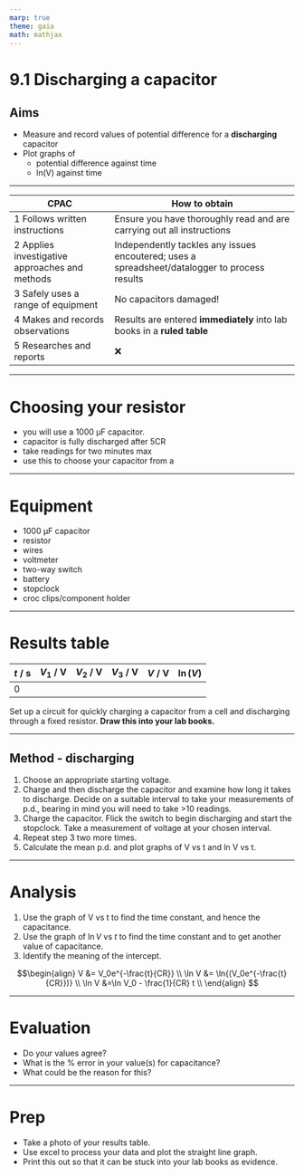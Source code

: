```yaml
---
marp: true
theme: gaia
math: mathjax
---
```


# 9.1 Discharging a capacitor

## Aims

- Measure and record values of potential difference for a **discharging** capacitor
- Plot graphs of
  - potential difference against time
  - ln(V) against time

---

| CPAC | How to obtain |
|---|---|
| 1 Follows written instructions | Ensure you have thoroughly read and are carrying out all instructions |
| 2 Applies investigative approaches and methods | Independently tackles any issues encoutered; uses a spreadsheet/datalogger to process results |
| 3 Safely uses a range of equipment | No capacitors damaged! |
| 4 Makes and records observations | Results are entered **immediately** into lab books in a **ruled table** |
| 5 Researches and reports | :x: |

---

# Choosing your resistor

- you will use a 1000 &mu;F capacitor.
- capacitor is fully discharged after 5CR
- take readings for two minutes max
- use this to choose your capacitor from a 
 
---

# Equipment

- 1000 &mu;F capacitor
- resistor
- wires
- voltmeter
- two-way switch
- battery
- stopclock
- croc clips/component holder

---

# Results table

| $t$ / s | $V_1$ / V | $V_2$ / V | $V_3$ / V | $V$ / V | $\ln{(V)}$ |
|---|---|---|---|---|---|
| 0 | 


Set up a circuit for quickly charging a capacitor from a cell and discharging through a fixed resistor. **Draw this into your lab books.**

---

## Method - discharging

1. Choose an appropriate starting voltage.
2. Charge and then discharge the capacitor and examine how long it takes to discharge. Decide on a suitable interval to take your measurements of p.d., bearing in mind you will need to take >10 readings.
3. Charge the capacitor. Flick the switch to begin discharging and start the stopclock. Take a measurement of voltage at your chosen interval.
4. Repeat step 3 two more times.
5. Calculate the mean p.d. and plot graphs of V vs t and ln V vs t.

---

# Analysis

1. Use the graph of V vs t to find the time constant, and hence the capacitance.
2. Use the graph of $\ln{V}$ vs $t$ to find the time constant and to get another value of capacitance.
3. Identify the meaning of the intercept.

$$\begin{align}
V &= V_0e^{-\frac{t}{CR}} \\
\ln V &= \ln{(V_0e^{-\frac{t}{CR}})} \\
\ln V &=\ln V_0 - \frac{1}{CR} t \\
\end{align}
$$

---

# Evaluation

- Do your values agree?
- What is the % error in your value(s) for capacitance?
- What could be the reason for this?

---

# Prep

- Take a photo of your results table.
- Use excel to process your data and plot the straight line graph.
- Print this out so that it can be stuck into your lab books as evidence.
